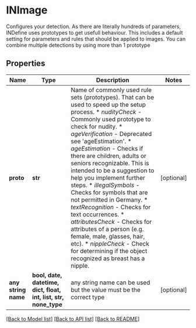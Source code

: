 # INImage

Configures your detection. As there are literally hundreds of parameters, INDefine uses prototypes to get usefull behaviour. This includes a default setting for parameters and rules that should be applied to images. You can combine multiple detections by using more than 1 prototype

## Properties
Name | Type | Description | Notes
------------ | ------------- | ------------- | -------------
**proto** | **str** | Name of commonly used rule sets (prototypes). That can be used to speed up the setup process. * _nudityCheck_ - Commonly used prototype to check for nudity. * _ageVerification_ - Deprecated see &#39;ageEstimation&#39;. * _ageEstimation_ - Checks if there are children, adults or seniors recognizable. This is intended to be a suggestion to help you implement further steps. * _illegalSymbols_ - Checks for symbols that are not permitted in Germany. * _textRecognition_ - Checks for text occurrences. * _attributesCheck_ - Checks for attributes of a person (e.g. female, male, glasses, hair, etc). * _nippleCheck_ - Check for determining if the object recognized as breast has a nipple.  | [optional] 
**any string name** | **bool, date, datetime, dict, float, int, list, str, none_type** | any string name can be used but the value must be the correct type | [optional]

[[Back to Model list]](../README.md#documentation-for-models) [[Back to API list]](../README.md#documentation-for-api-endpoints) [[Back to README]](../README.md)


